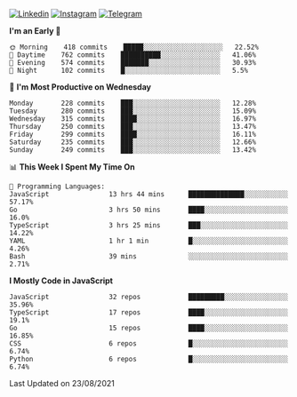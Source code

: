 [![Linkedin](https://img.shields.io/badge/-Archie-blue?style=flat-square&labelColor=gray&logo=Linkedin&logoColor=white&link=https://www.linkedin.com/in/archisdi)](https://www.linkedin.com/in/archisdi)
[![Instagram](https://img.shields.io/badge/-@archisdi-orange?style=flat-square&labelColor=gray&logo=Instagram&logoColor=white&link=https://www.instagram.com/archisdi)](https://www.instagram.com/archisdi)
[![Telegram](https://img.shields.io/badge/-aai-informational?style=flat-square&labelColor=gray&logo=telegram&logoColor=white&link=https://t.me/archisdi)](https://t.me/archisdi)

<!--START_SECTION:waka-->
**I'm an Early 🐤** 

```text
🌞 Morning    418 commits    █████░░░░░░░░░░░░░░░░░░░░   22.52% 
🌆 Daytime    762 commits    ██████████░░░░░░░░░░░░░░░   41.06% 
🌃 Evening    574 commits    ███████░░░░░░░░░░░░░░░░░░   30.93% 
🌙 Night      102 commits    █░░░░░░░░░░░░░░░░░░░░░░░░   5.5%

```
📅 **I'm Most Productive on Wednesday** 

```text
Monday       228 commits    ███░░░░░░░░░░░░░░░░░░░░░░   12.28% 
Tuesday      280 commits    ███░░░░░░░░░░░░░░░░░░░░░░   15.09% 
Wednesday    315 commits    ████░░░░░░░░░░░░░░░░░░░░░   16.97% 
Thursday     250 commits    ███░░░░░░░░░░░░░░░░░░░░░░   13.47% 
Friday       299 commits    ████░░░░░░░░░░░░░░░░░░░░░   16.11% 
Saturday     235 commits    ███░░░░░░░░░░░░░░░░░░░░░░   12.66% 
Sunday       249 commits    ███░░░░░░░░░░░░░░░░░░░░░░   13.42%

```


📊 **This Week I Spent My Time On** 

```text
💬 Programming Languages: 
JavaScript               13 hrs 44 mins      ██████████████░░░░░░░░░░░   57.17% 
Go                       3 hrs 50 mins       ████░░░░░░░░░░░░░░░░░░░░░   16.0% 
TypeScript               3 hrs 25 mins       ███░░░░░░░░░░░░░░░░░░░░░░   14.22% 
YAML                     1 hr 1 min          █░░░░░░░░░░░░░░░░░░░░░░░░   4.26% 
Bash                     39 mins             ░░░░░░░░░░░░░░░░░░░░░░░░░   2.71%

```

**I Mostly Code in JavaScript** 

```text
JavaScript               32 repos            █████████░░░░░░░░░░░░░░░░   35.96% 
TypeScript               17 repos            ████░░░░░░░░░░░░░░░░░░░░░   19.1% 
Go                       15 repos            ████░░░░░░░░░░░░░░░░░░░░░   16.85% 
CSS                      6 repos             █░░░░░░░░░░░░░░░░░░░░░░░░   6.74% 
Python                   6 repos             █░░░░░░░░░░░░░░░░░░░░░░░░   6.74%

```



 Last Updated on 23/08/2021
<!--END_SECTION:waka-->